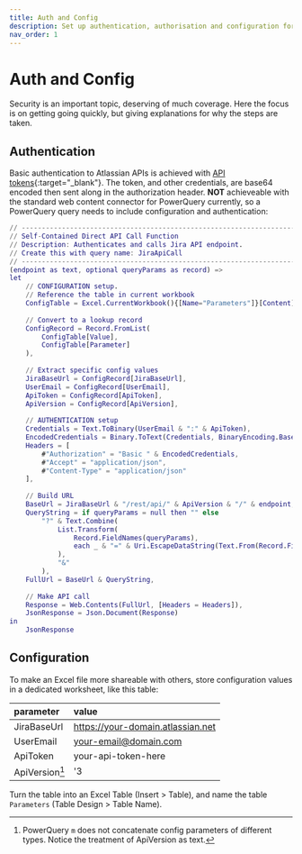```yaml
---
title: Auth and Config
description: Set up authentication, authorisation and configuration for worksheets.
nav_order: 1
---
```


# Auth and Config
Security is an important topic, deserving of much coverage. Here the focus is on getting going quickly, but giving explanations for why the steps are taken.

## Authentication
Basic authentication to Atlassian APIs is achieved with [API tokens](https://developer.atlassian.com/server/jira/platform/basic-authentication/){:target="_blank"}. The token, and other credentials, are base64 encoded then sent along in the authorization header. **NOT** achieveable with the standard web content connector for PowerQuery currently, so a PowerQuery query needs to include configuration and authentication:

```m
// -----------------------------------------------------------------------------
// Self-Contained Direct API Call Function
// Description: Authenticates and calls Jira API endpoint.
// Create this with query name: JiraApiCall
// -----------------------------------------------------------------------------
(endpoint as text, optional queryParams as record) =>
let
    // CONFIGURATION setup. 
    // Reference the table in current workbook
    ConfigTable = Excel.CurrentWorkbook(){[Name="Parameters"]}[Content],
    
    // Convert to a lookup record
    ConfigRecord = Record.FromList(
        ConfigTable[Value], 
        ConfigTable[Parameter]
    ),
    
    // Extract specific config values
    JiraBaseUrl = ConfigRecord[JiraBaseUrl],
    UserEmail = ConfigRecord[UserEmail],
    ApiToken = ConfigRecord[ApiToken],
    ApiVersion = ConfigRecord[ApiVersion],
    
    // AUTHENTICATION setup
    Credentials = Text.ToBinary(UserEmail & ":" & ApiToken),
    EncodedCredentials = Binary.ToText(Credentials, BinaryEncoding.Base64),
    Headers = [
        #"Authorization" = "Basic " & EncodedCredentials,
        #"Accept" = "application/json", 
        #"Content-Type" = "application/json"
    ],
    
    // Build URL
    BaseUrl = JiraBaseUrl & "/rest/api/" & ApiVersion & "/" & endpoint,
    QueryString = if queryParams = null then "" else 
        "?" & Text.Combine(
            List.Transform(
                Record.FieldNames(queryParams),
                each _ & "=" & Uri.EscapeDataString(Text.From(Record.Field(queryParams, _)))
            ),
            "&"
        ),
    FullUrl = BaseUrl & QueryString,
    
    // Make API call
    Response = Web.Contents(FullUrl, [Headers = Headers]),
    JsonResponse = Json.Document(Response)
in
    JsonResponse
```
## Configuration
To make an Excel file more shareable with others, store configuration values in a dedicated worksheet, like this table:

| parameter      | value                             |
|:---------------|:----------------------------------|
| JiraBaseUrl    | https://your-domain.atlassian.net |
| UserEmail      | your-email@domain.com             |
| ApiToken       | your-api-token-here               |
| ApiVersion[^1] | '3                                |

Turn the table into an Excel Table (Insert > Table), and name the table `Parameters` (Table Design > Table Name).

[^1]: PowerQuery `m` does not concatenate config parameters of different types. Notice the treatment of ApiVersion as text.